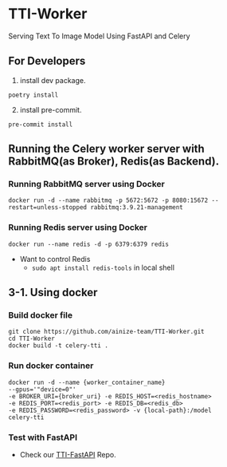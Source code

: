 # TTI-Worker

Serving Text To Image Model Using FastAPI and Celery

## For Developers

1. install dev package.

```shell
poetry install
```

2. install pre-commit.

```shell
pre-commit install
```

## Running the Celery worker server with RabbitMQ(as Broker), Redis(as Backend).
### Running RabbitMQ server using Docker
```shell
docker run -d --name rabbitmq -p 5672:5672 -p 8080:15672 --restart=unless-stopped rabbitmq:3.9.21-management
```

### Running Redis server using Docker
```
docker run --name redis -d -p 6379:6379 redis
```
- Want to control Redis
  - `sudo apt install redis-tools` in local shell


## 3-1. Using docker
### Build docker file
```
git clone https://github.com/ainize-team/TTI-Worker.git
cd TTI-Worker
docker build -t celery-tti .
```

### Run docker container
```
docker run -d --name {worker_container_name} 
--gpus='"device=0"'
-e BROKER_URI={broker_uri} -e REDIS_HOST=<redis_hostname> 
-e REDIS_PORT=<redis_port> -e REDIS_DB=<redis_db> 
-e REDIS_PASSWORD=<redis_password> -v {local-path}:/model 
celery-tti
```

### Test with FastAPI
- Check our [TTI-FastAPI](https://github.com/ainize-team/TTI-FastAPI) Repo.
